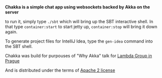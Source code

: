 **Chakka is a simple chat app using websockets backed by Akka on the server**

to run it, simply type `./sbt` which will bring up the SBT interactive shell. In that type `container:start` to start 
jetty up, `container:stop` will bring it down again.

To generate project files for IntelliJ Idea, type the `gen-idea` command into the SBT shell.

Chakka was build for purpouses of "Why Akka" talk for [Lambda Group in Prague](http://www.meetup.com/Lambda-Meetup-Group/events/92289212)

And is distributed under the terms of [Apache 2 license](http://www.apache.org/licenses/LICENSE-2.0.html)

